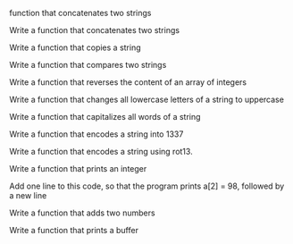  function that concatenates two strings

Write a function that concatenates two strings

Write a function that copies a string

Write a function that compares two strings

Write a function that reverses the content of an array of integers

Write a function that changes all lowercase letters of a string to uppercase

Write a function that capitalizes all words of a string

Write a function that encodes a string into 1337

Write a function that encodes a string using rot13.

Write a function that prints an integer

Add one line to this code, so that the program prints a[2] = 98, followed by a new line

Write a function that adds two numbers

Write a function that prints a buffer
